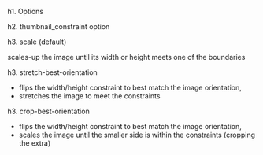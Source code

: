 h1. Options

h2. thumbnail_constraint option


h3. scale (default)

scales-up the image until its width or height meets one of the boundaries

h3. stretch-best-orientation

* flips the width/height constraint to best match the image orientation,
* stretches the image to meet the constraints

h3. crop-best-orientation

* flips the width/height constraint to best match the image orientation,
* scales the image until the smaller side is within the constraints (cropping the extra)